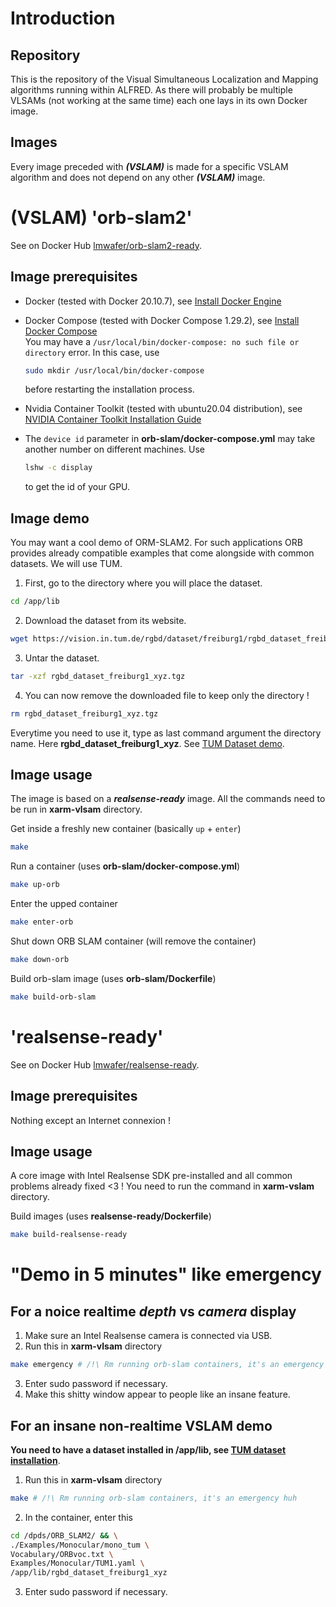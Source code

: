 # Introduction

## Repository

This is the repository of the Visual Simultaneous Localization and Mapping algorithms running within ALFRED. As there will probably be multiple VLSAMs (not working at the same time) each one lays in its own Docker image. 

## Images

Every image preceded with ***(VSLAM)*** is made for a specific VSLAM algorithm and does not depend on any other ***(VSLAM)*** image. 


# (VSLAM) '**orb-slam2**'

See on Docker Hub [lmwafer/orb-slam2-ready](https://hub.docker.com/r/lmwafer/orb-slam2-ready). 

## Image prerequisites

- Docker (tested with Docker 20.10.7), see [Install Docker Engine](https://docs.docker.com/engine/install/)

- Docker Compose (tested with Docker Compose 1.29.2), see [Install Docker Compose](https://docs.docker.com/compose/install/)  
  You may have a `/usr/local/bin/docker-compose: no such file or directory` error. In this case, use
  ```bash
  sudo mkdir /usr/local/bin/docker-compose
  ```
  before restarting the installation process.

- Nvidia Container Toolkit (tested with ubuntu20.04 distribution), see [NVIDIA Container Toolkit Installation Guide](https://docs.nvidia.com/datacenter/cloud-native/container-toolkit/install-guide.html)

- The `device id` parameter in **orb-slam/docker-compose.yml** may take another number on different machines. Use
  ```bash
  lshw -c display
  ```
  to get the id of your GPU. 
  
## <a name="install"> Image demo </a>

You may want a cool demo of ORM-SLAM2. For such applications ORB provides already compatible examples that come alongside with common datasets. We will use TUM. 

1. First, go to the directory where you will place the dataset. 
```bash
cd /app/lib
```
2. Download the dataset from its website.
```bash
wget https://vision.in.tum.de/rgbd/dataset/freiburg1/rgbd_dataset_freiburg1_xyz.tgz
```
3. Untar the dataset.
```bash
tar -xzf rgbd_dataset_freiburg1_xyz.tgz
```
4. You can now remove the downloaded file to keep only the directory !
```bash
rm rgbd_dataset_freiburg1_xyz.tgz
```
Everytime you need to use it, type as last command argument the directory name. Here **rgbd_dataset_freiburg1_xyz**. See [TUM Dataset demo](#demo).

## Image usage

The image is based on a ***realsense-ready*** image.
All the commands need to be run in **xarm-vlsam** directory. 

Get inside a freshly new container (basically `up` + `enter`)
```bash
make
```

Run a container (uses **orb-slam/docker-compose.yml**)
```bash
make up-orb
```

Enter the upped container
```bash
make enter-orb
```

Shut down ORB SLAM container (will remove the container)
```bash
make down-orb
```

Build orb-slam image (uses **orb-slam/Dockerfile**)
```bash
make build-orb-slam
```


# '**realsense-ready**'

See on Docker Hub [lmwafer/realsense-ready](https://hub.docker.com/r/lmwafer/realsense-ready). 

## Image prerequisites

Nothing except an Internet connexion !

## Image usage

A core image with Intel Realsense SDK pre-installed and all common problems already fixed <3 ! You need to run the command in **xarm-vslam** directory. 

Build images (uses **realsense-ready/Dockerfile**)
```bash
make build-realsense-ready
```

# "Demo in 5 minutes" like emergency

## For a noice realtime *depth* vs *camera* display

1. Make sure an Intel Realsense camera is connected via USB.
2. Run this in **xarm-vlsam** directory
```bash
make emergency # /!\ Rm running orb-slam containers, it's an emergency huh
```
3. Enter sudo password if necessary.
4. Make this shitty window appear to people like an insane feature.

## <a name="demo"> For an insane non-realtime VSLAM demo </a>

**You need to have a dataset installed in /app/lib, see [TUM dataset installation](#install)**. 

1. Run this in **xarm-vlsam** directory
```bash
make # /!\ Rm running orb-slam containers, it's an emergency huh
``` 
2. In the container, enter this
```bash
cd /dpds/ORB_SLAM2/ && \
./Examples/Monocular/mono_tum \
Vocabulary/ORBvoc.txt \
Examples/Monocular/TUM1.yaml \
/app/lib/rgbd_dataset_freiburg1_xyz 
```
3. Enter sudo password if necessary. 